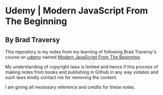 # Udemy | Modern JavaScript From The Beginning #
## By Brad Traversy ##

This repository is my notes from my learning of following Brad Traversy's course on [udemy](https://www.udemy.com) named [Modern JavaScript From The Beginning](https://www.udemy.com/course/modern-javascript-from-the-beginning/).

My understanding of copyright laws is limited and hence if this process of making notes from books and publishing in Github in any way violates and such laws kindly contact me for removing the content.

I am giving all necessary reference and credits for these notes.

